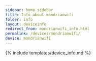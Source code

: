 ```yaml
---
sidebar: home_sidebar
title: Info about mondrianwifi
folder: info
layout: deviceinfo
redirect_from: mondrianwifi_info.html
permalink: /devices/mondrianwifi/
device: mondrianwifi
---
```

{% include templates/device_info.md %}
